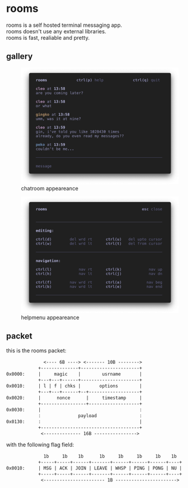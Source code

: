 
# rooms

rooms is a self hosted terminal messaging app. \
rooms doesn't use any external libraries.      \
rooms is fast, realiable and pretty.

## gallery

<figure>
    <img src="/assets/preview-room-1.png"
        alt="chatroom appeareance">
    <figcaption>chatroom appeareance</figcaption>
</figure>

<figure>
    <img src="/assets/preview-help.png"
        alt="helpmenu appeareance">
    <figcaption>helpmenu appeareance</figcaption>
</figure>

## packet

this is the rooms packet:

```
              <---- 6B ----> <------- 10B -------->
            +--------------+----------------------+
0x0000:     |     magic    |        usrname       |
            +---+---+------+----------------------+
0x0010:     | l | f | chks |       options        |
            +---+---+------+--+-------------------+
0x0020:     |      nonce      |     timestamp     |
            +-----------------+-------------------+
0x0030:     |                                     :
            :              payload                :
0x0130:     :                                     |
            +-------------------------------------+
             <-------------- 16B ---------------->
```

with the following flag field:

```
              1b     1b    1b      1b     1b     1b     1b    1b
            +-----+-----+------+-------+------+------+------+----+
0x0010:     | MSG | ACK | JOIN | LEAVE | WHSP | PING | PONG | NU |
            +-----+-----+------+-------+------+------+------+----+
             <----------------------- 1B ----------------------->
```
